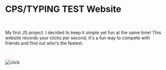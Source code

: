 # CPS/TYPING TEST Website

<br>

My first JS project. I decided to keep it simple yet fun at the same time! This website records your clicks per second, it's a fun way to compete with friends and find out who's the fastest.

<br>

![click](https://user-images.githubusercontent.com/85767913/153110116-4d297f4f-be99-486c-b607-312196c57a69.gif)
